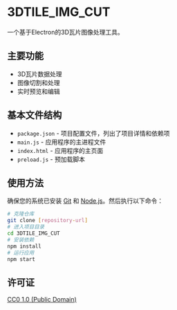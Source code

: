 # 3DTILE_IMG_CUT

一个基于Electron的3D瓦片图像处理工具。

## 主要功能

- 3D瓦片数据处理
- 图像切割和处理
- 实时预览和编辑

## 基本文件结构

- `package.json` - 项目配置文件，列出了项目详情和依赖项
- `main.js` - 应用程序的主进程文件
- `index.html` - 应用程序的主页面
- `preload.js` - 预加载脚本

## 使用方法

确保您的系统已安装 [Git](https://git-scm.com) 和 [Node.js](https://nodejs.org/en/download/)。然后执行以下命令：

```bash
# 克隆仓库
git clone [repository-url]
# 进入项目目录
cd 3DTILE_IMG_CUT
# 安装依赖
npm install
# 运行应用
npm start
```

## 许可证

[CC0 1.0 (Public Domain)](LICENSE.md)
